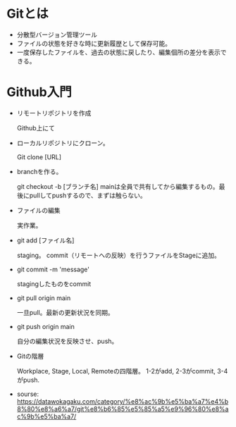 # Gitとは
- 分散型バージョン管理ツール
- ファイルの状態を好きな時に更新履歴として保存可能。
- 一度保存したファイルを、過去の状態に戻したり、編集個所の差分を表示できる。

# Github入門

- リモートリポジトリを作成

  Github上にて

- ローカルリポジトリにクローン。

  Git clone [URL]

- branchを作る。
  
  git checkout -b [ブランチ名]
  mainは全員で共有してから編集するもの。最後にpullしてpushするので、まずは触らない。

- ファイルの編集

  実作業。

- git add [ファイル名]
  
  staging。
  commit（リモートへの反映）を行うファイルをStageに追加。

- git commit -m 'message'
  
  stagingしたものをcommit

- git pull origin main
  
  一旦pull。最新の更新状況を同期。

- git push origin main 
  
  自分の編集状況を反映させ、push。

- Gitの階層
  
  Workplace, Stage, Local, Remoteの四階層。
  1-2がadd, 2-3がcommit, 3-4がpush.

- sourse: https://datawokagaku.com/category/%e8%ac%9b%e5%ba%a7%e4%b8%80%e8%a6%a7/git%e8%b6%85%e5%85%a5%e9%96%80%e8%ac%9b%e5%ba%a7/
